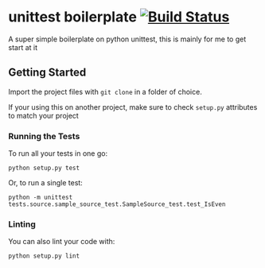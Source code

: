 # unittest boilerplate [![Build Status](https://travis-ci.org/pedro2555/unittest-boilerplate.svg?branch=master)](https://travis-ci.org/pedro2555/unittest-boilerplate)

A super simple boilerplate on python unittest, this is mainly for me to get start at it

## Getting Started

Import the project files with `git clone` in a folder of choice.

If your using this on another project, make sure to check `setup.py` attributes to match your project

### Running the Tests

To run all your tests in one go:

`python setup.py test`

Or, to run a single test:

`python -m unittest tests.source.sample_source_test.SampleSource_test.test_IsEven`

### Linting

You can also lint your code with:

`python setup.py lint`
